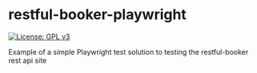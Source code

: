 # restful-booker-playwright
[![License: GPL v3](https://img.shields.io/badge/License-GPLv3-blue.svg)](https://www.gnu.org/licenses/gpl-3.0)

Example of a simple Playwright test solution to testing the restful-booker rest api site 





